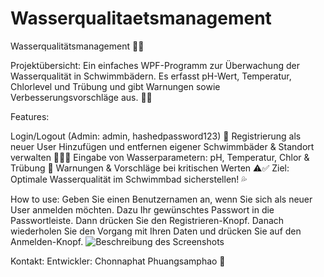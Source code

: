 # Wasserqualitaetsmanagement
 
Wasserqualitätsmanagement 🌊💧

Projektübersicht:
Ein einfaches WPF-Programm zur Überwachung der Wasserqualität in Schwimmbädern. Es erfasst pH-Wert, Temperatur, Chlorlevel und Trübung und gibt Warnungen sowie Verbesserungsvorschläge aus. 🚨💡

Features:

Login/Logout (Admin: admin, hashedpassword123) 🔑
Registrierung als neuer User
Hinzufügen und entfernen eigener Schwimmbäder & Standort verwalten 🏊‍♂️📍
Eingabe von Wasserparametern: pH, Temperatur, Chlor & Trübung 🧪
Warnungen & Vorschläge bei kritischen Werten ⚠️✅
Ziel:
Optimale Wasserqualität im Schwimmbad sicherstellen! 💦

How to use:
Geben Sie einen Benutzernamen an, wenn Sie sich als neuer User anmelden möchten. Dazu Ihr gewünschtes Passwort in die Passwortleiste. Dann drücken Sie den Registrieren-Knopf.
Danach wiederholen Sie den Vorgang mit Ihren Daten und drücken Sie auf den Anmelden-Knopf.
![Beschreibung des Screenshots](https://imgur.com/a/ahPl1Bl)



Kontakt:
Entwickler: Chonnaphat Phuangsamphao 📩